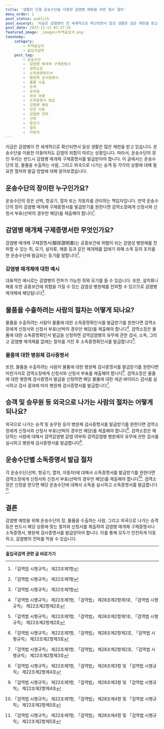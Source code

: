 ```yaml
---
title: '생활의 단절 운송수단을 이용한 감염병 예방을 위한 필수 절차'
menu_order: 1
post_status: publish
post_excerpt: '지금은 감염병이 전 세계적으로 확산되면서 일상 생활은 많은 제한을 받고 있습니다. 운송수단을 이용한 이동마저도 감염의 위험이 따르는 상황입니다. 따라서, 운송수단의 장인 우리는 반드시 감염병 매개체 구제증명서를 발급받아야 합니다. 이 글에서는 운송수단의 장, 물품을 수출하는 사람, 그리고 외국으로 나가는 승객 등 각각의 상황에 대해 필요한 절차와 발급 방법에 대해 알아보겠습니다.'
post_date: 2023-11-13 02:37:55
featured_image: _images/무역출입국.png
taxonomy:
    category:
        - 무역출입국
        - 출입국검역
    post_tag:
        - 운송수단
        -  감염병 매개체 구제증명서
        -  검역소장
        -  소독증명확인서
        -  병원체 검사증명서
        -  물품 수출
        -  승객
        -  승무원
        -  외국 여행
        -  소독증명서 발급
        -  감염병 예방
        -  안전 이동
        -  감염병 전파
        -  선박
        -  항공기
        -  열차
        -  자동차
---
```




지금은 감염병이 전 세계적으로 확산되면서 일상 생활은 많은 제한을 받고 있습니다. 운송수단을 이용한 이동마저도 감염의 위험이 따르는 상황입니다. 따라서, 운송수단의 장인 우리는 반드시 감염병 매개체 구제증명서를 발급받아야 합니다. 이 글에서는 운송수단의 장, 물품을 수출하는 사람, 그리고 외국으로 나가는 승객 등 각각의 상황에 대해 필요한 절차와 발급 방법에 대해 알아보겠습니다.

## 운송수단의 장이란 누구인가요?

운송수단의 장은 선박, 항공기, 열차 또는 자동차를 관리하는 책임자입니다. 만약 운송수단의 장이 감염병 매개체 구제증명서를 발급받기를 원한다면 검역소장에게 신청서와 신청서 부표(선박의 경우만 해당)를 제출해야 합니다[^1].

## 감염병 매개체 구제증명서란 무엇인가요?

감염병 매개체 구제증명서(驅除證明書)는 공중보건에 위협이 되는 감염성 병원체를 전파할 수 있는 쥐, 모기, 설치류, 해충 등과 같은 매개체를 없애기 위해 소독 등의 조치를 한 운송수단에 발급되는 등기를 말합니다[^1].

### 감염병 매개체에 대한 예시

대표적인 예시로는 감염병의 전파가 가능한 쥐와 모기를 들 수 있습니다. 또한, 설치류나 해충 또한 공중보건에 위협을 가질 수 있는 감염성 병원체를 전파할 수 있으므로 감염병 매개체에 해당됩니다[^1].

## 물품을 수출하려는 사람의 절차는 어떻게 되나요?

물품을 수출하려는 사람이 물품에 대한 소독증명확인서를 발급받기를 원한다면 검역소장에게 신청서와 신청서 부표(선박의 경우만 해당)를 제출해야 합니다[^2]. 검역소장은 물품에 대한 소독증명확인서 발급을 신청하면 검역감염병의 유무에 관한 검사, 소독, 그리고 감염병 매개체를 없애는 절차를 거친 후 소독증명확인서를 발급합니다[^2].

### 물품에 대한 병원체 검사증명서

또한, 물품을 수출하려는 사람이 물품에 대한 병원체 검사증명서를 발급받기를 원한다면 마찬가지로 검역소장에게 신청서와 신청서 부표를 제출해야 합니다[^3]. 검역소장은 물품에 대한 병원체 검사증명서 발급을 신청하면 해당 물품에 대한 세균·바이러스 검사를 실시하고 검사 결과에 따라 병원체 검사증명서를 발급합니다[^3].

## 승객 및 승무원 등 외국으로 나가는 사람의 절차는 어떻게 되나요?

외국으로 나가는 승객 및 승무원 등이 병원체 검사증명서를 발급받기를 원한다면 검역소장에게 신청서와 신청서 부표(선박의 경우만 해당)를 제출해야 합니다[^4]. 검역소장은 해당하는 사람에 대해서 검역감염병 감염 여부와 검역감염병 병원체의 유무에 관한 검사를 실시하고 병원체 검사증명서를 발급합니다[^4].

## 운송수단별 소독증명서 발급 절차

각 운송수단(선박, 항공기, 열차, 자동차)에 대해서 소독증명서를 발급받기를 원한다면 검역소장에게 신청서와 신청서 부표(선박의 경우만 해당)를 제출해야 합니다[^5]. 검역소장은 신청을 받으면 해당 운송수단에 대해서 소독을 실시하고 소독증명서를 발급합니다[^5].

## 결론

감염병 예방을 위해 운송수단의 장, 물품을 수출하는 사람, 그리고 외국으로 나가는 승객 등은 반드시 해당 상황에 맞는 절차와 신청서를 제출하여 감염병 매개체 구제증명서나 소독증명서, 병원체 검사증명서를 발급받아야 합니다. 이를 통해 모두가 안전하게 이동하고, 감염병의 전파를 막을 수 있습니다.

[^1]: 「검역법 시행규칙」 제22조제1항
[^2]: 「검역법 시행규칙」 제22조제1항, 「검역법」 제28조제2항제1호, 「검역법 시행규칙」 제22조제2항제2호
[^3]: 「검역법 시행규칙」 제22조제1항, 「검역법」 제28조제2항제2호, 「검역법 시행규칙」 제22조제2항제3호
[^4]: 「검역법 시행규칙」 제22조제1항, 「검역법」 제28조제3항 및 「검역법 시행규칙」 제22조제2항제4호
[^5]: 「검역법 시행규칙」 제22조제1항, 「검역법」 제28조제4항 및 「검역법 시행규칙」 제22조제2항제5호
<!-- wp:separator -->
<hr class="wp-block-separator has-alpha-channel-opacity"/>
<!-- /wp:separator -->

<!-- wp:group {"backgroundColor":"base","layout":{"type":"constrained"}} -->
<div class="wp-block-group has-base-background-color has-background"><!-- wp:paragraph {"align":"center","fontSize":"medium"} -->
<p class="has-text-align-center has-large-font-size"><strong>출입국검역 관련 글 바로가기</strong></p>
<!-- /wp:paragraph -->


<!-- wp:latest-posts
{"categories":[{"id":14934,"count":19,"description":"","link":"https://uknowlaw.com/category/%ec%b6%9c%ec%9e%85%ea%b5%ad%ea%b2%80%ec%97%ad/","name":"출입국검역","slug":"출입국검역","taxonomy":"category","parent":0,"meta":[],"_links":{"self":[{"href":"https://uknowlaw.com/wp-json/wp/v2/categories/14934"}],"collection":[{"href":"https://uknowlaw.com/wp-json/wp/v2/categories"}],"about":[{"href":"https://uknowlaw.com/wp-json/wp/v2/taxonomies/category"}],"wp:post_type":[{"href":"https://uknowlaw.com/wp-json/wp/v2/posts?categories=14934"}],"curies":[{"name":"wp","href":"https://api.w.org/{rel}","templated":true}]}}],"postsToShow":100,"excerptLength":28,"postLayout":"grid","columns":2,"featuredImageAlign":"left","featuredImageSizeSlug":"large","fontSize":"small"} /--></div>
<!-- /wp:group -->
